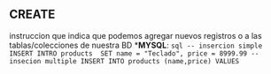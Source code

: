 ## CREATE

instruccion que indica que podemos agregar nuevos registros o a las tablas/colecciones de nuestra BD
*__MYSQL__:
    ```sql
    -- insercion simple
    INSERT INTRO products 
    SET name = "Teclado",
    price = 8999.99
    -- insecion multiple
    INSERT INTO products (name,price) VALUES 
    ```